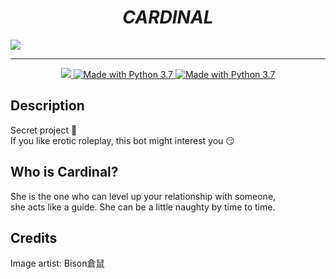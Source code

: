 <h1 align="center"><strong><i>CARDINAL</i></strong></h1>


<img src="https://imgur.com/BhTXr3r.png" align="center">

---

<div align="center">

  <a href="https://heroku.com/">
    <img src="https://img.shields.io/badge/deploy_to-heroku-997FBC.svg?style=for-the-badge&logo=Heroku">
  </a>

  <a href="https://nodejs.org/en/">
    <img src="https://img.shields.io/badge/Made%20With-Node.JS%203.7-green.svg?style=for-the-badge&logo=node.js" alt="Made with Python 3.7">
  </a>

<a href="">
    <img src="https://img.shields.io/badge/Team-Phearion-cyan.svg?style=for-the-badge" alt="Made with Python 3.7">
  </a>

</div>

## Description

Secret project 🔐
<br>If you like erotic roleplay, this bot might interest you 😏

## Who is Cardinal?

She is the one who can level up your relationship with someone, 
<br>she acts like a guide. She can be a little naughty by time to time.

## Credits
Image artist: Bison倉鼠
